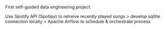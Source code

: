 First self-guided data engineering project. 

Use Spotify API (Spotipy) to retreive recently played songs > develop sqllite connection locally > Apache Airflow to schedule & orchestrate process
